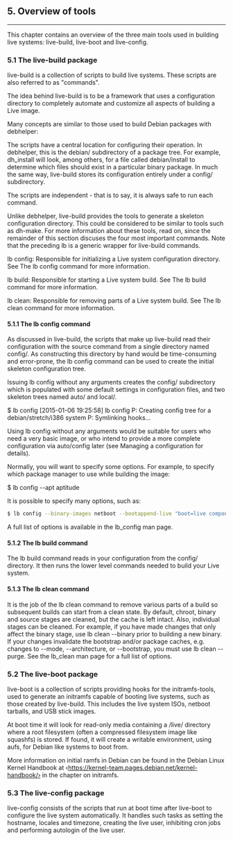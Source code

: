 
## 5. Overview of tools
--------

This chapter contains an overview of the three main tools used in building live systems: live-build, live-boot and live-config.

### 5.1 The live-build package

live-build is a collection of scripts to build live systems. These scripts are also referred to as "commands".

The idea behind live-build is to be a framework that uses a configuration directory to completely automate and customize all aspects of building a Live image.

Many concepts are similar to those used to build Debian packages with debhelper:

The scripts have a central location for configuring their operation. In debhelper, this is the debian/ subdirectory of a package tree. For example, dh_install will look, among others, for a file called debian/install to determine which files should exist in a particular binary package. In much the same way, live-build stores its configuration entirely under a config/ subdirectory.

The scripts are independent - that is to say, it is always safe to run each command.

Unlike debhelper, live-build provides the tools to generate a skeleton configuration directory. This could be considered to be similar to tools such as dh-make. For more information about these tools, read on, since the remainder of this section discuses the four most important commands. Note that the preceding lb is a generic wrapper for live-build commands.

lb config: Responsible for initializing a Live system configuration directory. See The lb config command for more information.

lb build: Responsible for starting a Live system build. See The lb build command for more information.

lb clean: Responsible for removing parts of a Live system build. See The lb clean command for more information.

#### 5.1.1 The lb config command

As discussed in live-build, the scripts that make up live-build read their configuration with the source command from a single directory named config/. As constructing this directory by hand would be time-consuming and error-prone, the lb config command can be used to create the initial skeleton configuration tree.

Issuing lb config without any arguments creates the config/ subdirectory which is populated with some default settings in configuration files, and two skeleton trees named auto/ and local/.

$ lb config
[2015-01-06 19:25:58] lb config
P: Creating config tree for a debian/stretch/i386 system
P: Symlinking hooks...

Using lb config without any arguments would be suitable for users who need a very basic image, or who intend to provide a more complete configuration via auto/config later (see Managing a configuration for details).

Normally, you will want to specify some options. For example, to specify which package manager to use while building the image:

$ lb config --apt aptitude

It is possible to specify many options, such as:

```bash
$ lb config --binary-images netboot --bootappend-live "boot=live components hostname=live-host username=live-user" ...
```

A full list of options is available in the lb_config man page.

#### 5.1.2 The lb build command

The lb build command reads in your configuration from the config/ directory. It then runs the lower level commands needed to build your Live system.

#### 5.1.3 The lb clean command

It is the job of the lb clean command to remove various parts of a build so subsequent builds can start from a clean state. By default, chroot, binary and source stages are cleaned, but the cache is left intact. Also, individual stages can be cleaned. For example, if you have made changes that only affect the binary stage, use lb clean --binary prior to building a new binary. If your changes invalidate the bootstrap and/or package caches, e.g. changes to --mode, --architecture, or --bootstrap, you must use lb clean --purge. See the lb_clean man page for a full list of options.

### 5.2 The live-boot package

live-boot is a collection of scripts providing hooks for the initramfs-tools, used to generate an initramfs capable of booting live systems, such as those created by live-build. This includes the live system ISOs, netboot tarballs, and USB stick images.

At boot time it will look for read-only media containing a /live/ directory where a root filesystem (often a compressed filesystem image like squashfs) is stored. If found, it will create a writable environment, using aufs, for Debian like systems to boot from.

More information on initial ramfs in Debian can be found in the Debian Linux Kernel Handbook at ‹https://kernel-team.pages.debian.net/kernel-handbook/› in the chapter on initramfs.

### 5.3 The live-config package

live-config consists of the scripts that run at boot time after live-boot to configure the live system automatically. It handles such tasks as setting the hostname, locales and timezone, creating the live user, inhibiting cron jobs and performing autologin of the live user.
